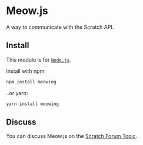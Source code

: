 # Meow.js
A way to communicate with the Scratch API.


## Install
This module is for [`Node.js`](https://nodejs.org/).

Install with npm:
```bash
npm install meowing
```
..or yarn:

```bash
yarn install meowing
```

## Discuss
You can discuss Meow.js on the [Scratch Forum Topic](https://scratch.mit.edu/discuss/topic/524807/).